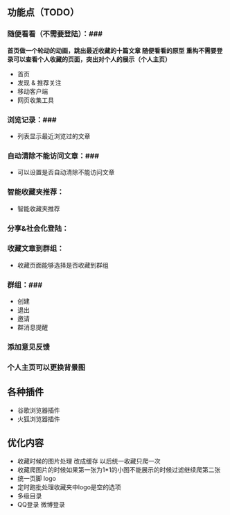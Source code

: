 ## 功能点（TODO） ##


### 随便看看（不需要登陆）：###

**首页做一个轮动的动画，跳出最近收藏的十篇文章  随便看看的原型**
**重构不需要登录可以查看个人收藏的页面，突出对个人的展示（个人主页）**

- 首页
- 发现 & 推荐关注
- 移动客户端
- 网页收集工具

### 浏览记录：###

- 列表显示最近浏览过的文章

### 自动清除不能访问文章：###

- 可以设置是否自动清除不能访问文章

### 智能收藏夹推荐： ###

- 智能收藏夹推荐

### 分享&社会化登陆： ###

### 收藏文章到群组： ###

- 收藏页面能够选择是否收藏到群组

### 群组：###

- 创建
- 退出
- 邀请
- 群消息提醒


### 添加意见反馈 ###


### 个人主页可以更换背景图 ###


## 各种插件 ##

- 谷歌浏览器插件
- 火狐浏览器插件


## 优化内容 ##
- 收藏时候的图片处理 改成缓存 以后统一收藏只爬一次
- 收藏爬图片的时候如果第一张为1*1的小图不能展示的时候过滤继续爬第二张
- 统一页脚 logo
- 定时跑批处理收藏夹中logo是空的选项
- 多级目录
- QQ登录 微博登录


